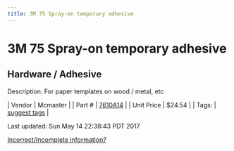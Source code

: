 ```yaml
---
title: 3M 75 Spray-on temporary adhesive
---
```


# 3M 75 Spray-on temporary adhesive
## Hardware / Adhesive
Description: 	For paper templates on wood / metal, etc 

| Vendor | Mcmaster | 
| Part # | [7610A14](https://www.mcmaster.com/#7610A14) | 
| Unit Price | $24.54 | 
| Tags: | [suggest tags](https://docs.google.com/forms/d/e/1FAIpQLSeWyY8v3RgOty-MyWmh9U0iivNYN_molChYyS-0U-o-kOAv_g/viewform) | 

Last updated: Sun May 14 22:38:43 PDT 2017

 [Incorrect/Incomplete information?](https://docs.google.com/forms/d/e/1FAIpQLSeWyY8v3RgOty-MyWmh9U0iivNYN_molChYyS-0U-o-kOAv_g/viewform)